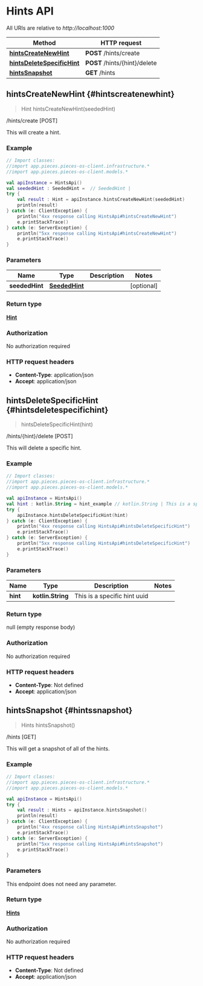 # Hints API

All URIs are relative to *http://localhost:1000*

Method | HTTP request
------------- | -------------
[**hintsCreateNewHint**](#hintscreatenewhint) | **POST** /hints/create
[**hintsDeleteSpecificHint**](#hintsdeletespecifichint) | **POST** /hints/\{hint\}/delete
[**hintsSnapshot**](#hintssnapshot) | **GET** /hints


## **hintsCreateNewHint** {#hintscreatenewhint}
> Hint hintsCreateNewHint(seededHint)

/hints/create [POST]

This will create a hint.

### Example
```kotlin
// Import classes:
//import app.pieces.pieces-os-client.infrastructure.*
//import app.pieces.pieces-os-client.models.*

val apiInstance = HintsApi()
val seededHint : SeededHint =  // SeededHint | 
try {
    val result : Hint = apiInstance.hintsCreateNewHint(seededHint)
    println(result)
} catch (e: ClientException) {
    println("4xx response calling HintsApi#hintsCreateNewHint")
    e.printStackTrace()
} catch (e: ServerException) {
    println("5xx response calling HintsApi#hintsCreateNewHint")
    e.printStackTrace()
}
```

### Parameters

Name | Type | Description  | Notes
------------- | ------------- | ------------- | -------------
 **seededHint** | [**SeededHint**](../models/SeededHint)|  | [optional]

### Return type

[**Hint**](../models/Hint)

### Authorization

No authorization required

### HTTP request headers

 - **Content-Type**: application/json
 - **Accept**: application/json

## **hintsDeleteSpecificHint** {#hintsdeletespecifichint}
> hintsDeleteSpecificHint(hint)

/hints/\{hint\}/delete [POST]

This will delete a specific hint.

### Example
```kotlin
// Import classes:
//import app.pieces.pieces-os-client.infrastructure.*
//import app.pieces.pieces-os-client.models.*

val apiInstance = HintsApi()
val hint : kotlin.String = hint_example // kotlin.String | This is a specific hint uuid
try {
    apiInstance.hintsDeleteSpecificHint(hint)
} catch (e: ClientException) {
    println("4xx response calling HintsApi#hintsDeleteSpecificHint")
    e.printStackTrace()
} catch (e: ServerException) {
    println("5xx response calling HintsApi#hintsDeleteSpecificHint")
    e.printStackTrace()
}
```

### Parameters

Name | Type | Description  | Notes
------------- | ------------- | ------------- | -------------
 **hint** | **kotlin.String**| This is a specific hint uuid |

### Return type

null (empty response body)

### Authorization

No authorization required

### HTTP request headers

 - **Content-Type**: Not defined
 - **Accept**: application/json

## **hintsSnapshot** {#hintssnapshot}
> Hints hintsSnapshot()

/hints [GET]

This will get a snapshot of all of the hints.

### Example
```kotlin
// Import classes:
//import app.pieces.pieces-os-client.infrastructure.*
//import app.pieces.pieces-os-client.models.*

val apiInstance = HintsApi()
try {
    val result : Hints = apiInstance.hintsSnapshot()
    println(result)
} catch (e: ClientException) {
    println("4xx response calling HintsApi#hintsSnapshot")
    e.printStackTrace()
} catch (e: ServerException) {
    println("5xx response calling HintsApi#hintsSnapshot")
    e.printStackTrace()
}
```

### Parameters
This endpoint does not need any parameter.

### Return type

[**Hints**](../models/Hints)

### Authorization

No authorization required

### HTTP request headers

 - **Content-Type**: Not defined
 - **Accept**: application/json

